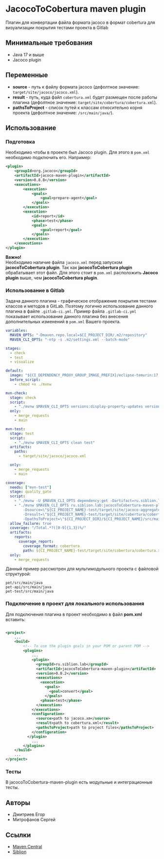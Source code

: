 # JacocoToCobertura maven plugin

Плагин для конвертации файла формата jacoco в формат cobertura для визуализации покрытия тестами проекта в Gitlab

## Минимальные требования

* Java 17 и выше
* Jacoco plugin

## Переменные

* **source** - путь к файлу формата jacoco (дефолтное значение: `target/site/jacoco/jacoco.xml`).
* **result** - путь, куда файл `cobertura.xml` будет размещен после работы плагина (дефолтное
  значение: `target/site/cobertura/cobertura.xml`).
* **pathsToProject** - список путей к классам относительно корня проекта (дефолтное значение: `/src/main/java/`).

## Использование

### Подготовка

Необходимо чтобы в проекте был Jacoco plugin. Для этого в `pom.xml` необходимо подключить его. Например:

```xml
<plugin>
    <groupId>org.jacoco</groupId>
    <artifactId>jacoco-maven-plugin</artifactId>
    <version>0.8.8</version>
    <executions>
        <execution>
            <goals>
                <goal>prepare-agent</goal>
            </goals>
        </execution>
        <execution>
            <id>report</id>
            <phase>test</phase>
            <goals>
                <goal>report</goal>
            </goals>
        </execution>
    </executions>
</plugin>
```
**Важно!**   
Необходимо наличие файла `jacoco.xml` перед запуском **jacocoToCobertura plugin**. Так как **jacocoToCobertura plugin** 
обрабатывает этот файл. Для этого стоит в `pom.xml` расположить **Jacoco plugin** выше, чем **jacocoToCobertura plugin**.

### Использование в Gitlab

Задача данного плагина - графическое отображение покрытия тестами классов и методов в GitLab. Поэтому логично
использование данного плагина в файле
`.gitlab-ci.yml`. Пример файла `.gitlab-ci.yml` показывает использование данного плагина без внесения дополнительных изменений
в `pom.xml` Вашего проекта.


```yaml
variables:
  MAVEN_OPTS: "-Dmaven.repo.local=$CI_PROJECT_DIR/.m2/repository"
  MAVEN_CLI_OPTS: "-ntp -s .m2/settings.xml --batch-mode"

stages:
  - check
  - test
  - visualize

default:
  image: "${CI_DEPENDENCY_PROXY_GROUP_IMAGE_PREFIX}/eclipse-temurin:17.0.3_7-jdk-alpine"
  before_script:
    - chmod +x ./mvnw

mvn-check:
  stage: check
  script:
    - "./mvnw $MAVEN_CLI_OPTS versions:display-property-updates versions:display-parent-updates -DallowSnapshots=true"
  only:
    - merge_requests
    - main

mvn-test:
  stage: test
  script:
    - "./mvnw $MAVEN_CLI_OPTS clean test"
  artifacts:
    paths:
      - target/site/jacoco/jacoco.xml

  only:
    - merge_requests
    - main

coverage:
  needs: ["mvn-test"]
  stage: quality_gate
  script:
    - "./mvnw -U $MAVEN_CLI_OPTS dependency:get -Dartifact=ru.siblion.lab:jacocoToCobertura-maven-plugin:0.0.2"
    - "./mvnw $MAVEN_CLI_OPTS ru.siblion.lab:jacocoToCobertura-maven-plugin:0.0.2:convert
        -Dsource=\"${CI_PROJECT_NAME}-test/target/site/jacoco-aggregate/jacoco.xml\"
        -Dresult=\"${CI_PROJECT_NAME}-test/target/site/cobertura/cobertura.xml\"
        -DpathsToProject=\"${CI_PROJECT_DIR}/${CI_PROJECT_NAME}/src/main/java/\",\"${CI_PROJECT_DIR}/${CI_PROJECT_NAME}-api/src/main/java/\""
  allow_failure: true
  coverage: "/Total.*?([0-9]{1,3})%/"
  artifacts:
    reports:
      coverage_report:
        coverage_format: cobertura
        path: ${CI_PROJECT_NAME}-test/target/site/cobertura/cobertura.xml
  only:
    - merge_requests
```

Данный пример рассмотрен для мультимодульного проекта с файловой структурой:
```text
pet/src/main/java
pet-api/src/main/java
pet-test/src/main/java
```
### Подключение в проект для локального использования

Для подключения плагина в проект необходимо в файл **pom.xml** вставить:

```xml

<project>
    ...
    <build>
        <!-- To use the plugin goals in your POM or parent POM -->
        <plugins>
            ...
            <plugin>
              <groupId>ru.siblion.lab</groupId>
              <artifactId>jacocoToCobertura-maven-plugin</artifactId>
              <version>0.0.2</version>
              <executions>
                <execution>
                  <goals>
                    <goal>convert</goal>
                  </goals>
                <phase>test</phase>
              </execution>
            </executions>
            <configuration>
              <source>path to jacoco.xm</source>
              <result>path to cobertura.xml</result>
              <pathsToProject>path to project files</pathsToProject>       
            </configuration>
          </plugin>
            ...
        </plugins>
    </build>
    ...
</project>
```
### Тесты
В jacocoToCobertura-maven-plugin есть модульные и интеграционные тесты. 
## Авторы

- Дмитриев Егор
- Митрофанов Сергей

## Ссылки

- [Maven Central]()
- [Siblion](https://www.siblion.ru/)
